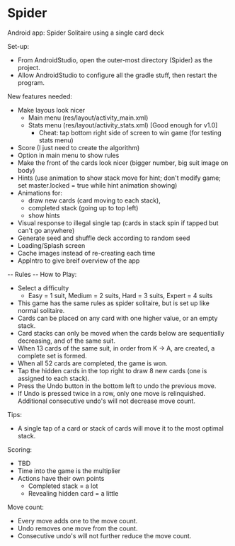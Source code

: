 # Spider
Android app: Spider Solitaire using a single card deck

Set-up:
- From AndroidStudio, open the outer-most directory (Spider) as the project.
- Allow AndroidStudio to configure all the gradle stuff, then restart the program.

New features needed:
- Make layous look nicer
	- Main menu (res/layout/activity_main.xml)
	- Stats menu (res/layout/activity_stats.xml) [Good enough for v1.0]
		* Cheat: tap bottom right side of screen to win game (for testing stats menu)
- Score (I just need to create the algorithm)
- Option in main menu to show rules
- Make the front of the cards look nicer (bigger number, big suit image on body)
- Hints (use animation to show stack move for hint; don't modify game; set master.locked = true while hint animation showing)
- Animations for:
	- draw new cards (card moving to each stack), 
	- completed stack (going up to top left)
	- show hints
- Visual response to illegal single tap (cards in stack spin if tapped but can't go anywhere)
- Generate seed and shuffle deck according to random seed
- Loading/Splash screen
- Cache images instead of re-creating each time
- AppIntro to give breif overview of the app


-- Rules --
How to Play:
- Select a difficulty
	- Easy = 1 suit, Medium = 2 suits, Hard = 3 suits, Expert = 4 suits
- This game has the same rules as spider solitaire, but is set up like normal solitaire.
- Cards can be placed on any card with one higher value, or an empty stack.
- Card stacks can only be moved when the cards below are sequentially decreasing, and of the same suit.
- When 13 cards of the same suit, in order from K -> A, are created, a complete set is formed.
- When all 52 cards are completed, the game is won.
- Tap the hidden cards in the top right to draw 8 new cards (one is assigned to each stack).
- Press the Undo button in the bottom left to undo the previous move.
- If Undo is pressed twice in a row, only one move is relinquished. Additional consecutive undo's will not decrease move count.

Tips:
- A single tap of a card or stack of cards will move it to the most optimal stack.

Scoring:
- TBD
- Time into the game is the multiplier
- Actions have their own points
	- Completed stack = a lot
	- Revealing hidden card = a little

Move count:
- Every move adds one to the move count.
- Undo removes one move from the count.
- Consecutive undo's will not further reduce the move count.

